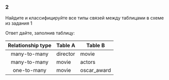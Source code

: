 

### 2

Найдите и классифицируйте все типы связей между таблицами в схеме из задания 1

Ответ дайте, заполнив таблицу:

| Relationship type | Table A  | Table B     |
|:-----------------:|----------|-------------|
|   many-to-many    | director | movie       |
|   many-to-many    | movie  | actors      |
|    one-to-many    | movie  | oscar_award |
